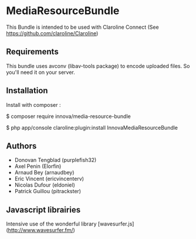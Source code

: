 # MediaResourceBundle
This Bundle is intended to be used with Claroline Connect (See https://github.com/claroline/Claroline)

## Requirements

This bundle uses avconv (libav-tools package) to encode uploaded files. So you'll need it on your server.

## Installation

Install with composer :

   $ composer require innova/media-resource-bundle
   
   $ php app/console claroline:plugin:install InnovaMediaResourceBundle

## Authors

* Donovan Tengblad (purplefish32)
* Axel Penin (Elorfin)
* Arnaud Bey (arnaudbey)
* Eric Vincent (ericvincenterv)
* Nicolas Dufour (eldoniel)
* Patrick Guillou (pitrackster)

## Javascript librairies
Intensive use of the wonderful library [wavesurfer.js] (http://www.wavesurfer.fm/)

